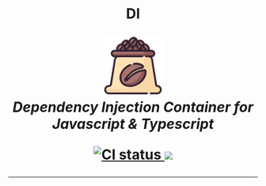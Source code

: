 <h1 align="center">DI</hi>

<p align="center">
  <img src="docs/icon.png" alt="di-logo" width="120px" height="120px" />
  <br />
  <em>Dependency Injection Container for <br/>Javascript & Typescript</em>
  <br />
</p>

<p align="center">
  <a href="https://github.com/caffeine-projects/di/actions/workflows/ci.yml">
    <img src="https://github.com/caffeine-projects/di/actions/workflows/ci.yml/badge.svg" alt="CI status" />
  </a>
  <a href="https://codecov.io/gh/caffeine-projects/di" > 
    <img src="https://codecov.io/gh/caffeine-projects/di/graph/badge.svg?token=IG0CTS843Q"/> 
  </a>
</p>

<hr />
